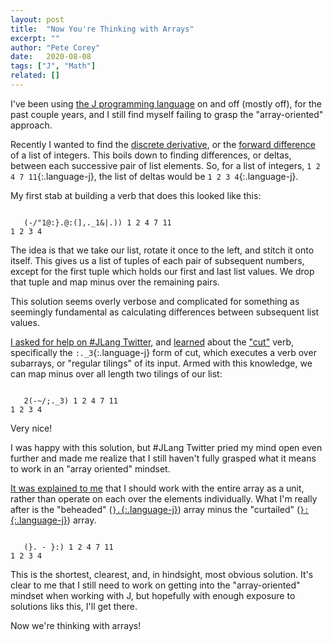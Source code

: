 ```yaml
---
layout: post
title:  "Now You're Thinking with Arrays"
excerpt: ""
author: "Pete Corey"
date:   2020-08-08
tags: ["J", "Math"]
related: []
---
```


I've been using [the J programming language](https://www.jsoftware.com/) on and off (mostly off), for the past couple years, and I still find myself failing to grasp the "array-oriented" approach.

Recently I wanted to find the [discrete derivative](https://calculus.subwiki.org/wiki/Discrete_derivative), or the [forward difference](https://en.wikipedia.org/wiki/Finite_difference#Types) of a list of integers. This boils down to finding differences, or deltas, between each successive pair of list elements. So, for a list of integers, `1 2 4 7 11`{:.language-j}, the list of deltas would be `1 2 3 4`{:.language-j}.

My first stab at building a verb that does this looked like this:

<pre class='language-j'><code class='language-j'>
   (-/"1@:}.@:(],._1&|.)) 1 2 4 7 11
1 2 3 4
</code></pre>

The idea is that we take our list, rotate it once to the left, and stitch it onto itself. This gives us a list of tuples of each pair of subsequent numbers, except for the first tuple which holds our first and last list values. We drop that tuple and map minus over the remaining pairs.

This solution seems overly verbose and complicated for something as seemingly fundamental as calculating differences between subsequent list values.

[I asked for help on #JLang Twitter](https://twitter.com/petecorey/status/1289695289364733953), and [learned](https://twitter.com/digitalbeard/status/1289700859811520512) about the ["cut"](https://www.jsoftware.com/help/dictionary/d331.htm) verb, specifically the `:._3`{:.language-j} form of cut, which executes a verb over subarrays, or "regular tilings" of its input. Armed with this knowledge, we can map minus over all length two tilings of our list:

<pre class='language-j'><code class='language-j'>
   2(-~/;._3) 1 2 4 7 11
1 2 3 4
</code></pre>

Very nice!

I was happy with this solution, but #JLang Twitter pried my mind open even further and made me realize that I still haven't fully grasped what it means to work in an "array oriented" mindset.

[It was explained to me](https://twitter.com/FireyFly/status/1289968898008166401) that I should work with the entire array as a unit, rather than operate on each over the elements individually. What I'm really after is the "beheaded" ([`}.`{:.language-j}](https://www.jsoftware.com/help/dictionary/d531.htm)) array minus the "curtailed" ([`}:`{:.language-j}](https://www.jsoftware.com/help/dictionary/d532.htm)) array.

<pre class='language-j'><code class='language-j'>
   (}. - }:) 1 2 4 7 11
1 2 3 4
</code></pre>

This is the shortest, clearest, and, in hindsight, most obvious solution. It's clear to me that I still need to work on getting into the "array-oriented" mindset when working with J, but hopefully with enough exposure to solutions liks this, I'll get there.

Now we're thinking with arrays!

